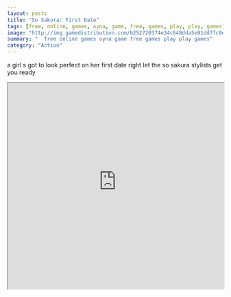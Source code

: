 ```yaml
---
layout: posts
title: "So Sakura: First Date"
tags: [free, online, games, oyna, game, free, games, play, play, games]
image: "http://img.gamedistribution.com/b252720374e34c648dda5e91dd7fc9e7.jpg"
summary: "  free online games oyna game free games play play games"
category: "Action"
---
```


a girl s got to look perfect on her first date right let the so sakura stylists get you ready

<iframe width="100%" height="480px;" src="http://flash.gamedistribution.com?game=b252720374e34c648dda5e91dd7fc9e7"></iframe>